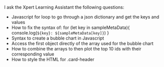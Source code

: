 I ask the Xpert Learning Assistant the following questions:
* Javascript for loop to go through a json dictionary and get the keys and values
* How to fix the syntax of: for (let key in sampleMetaData){ console.log(`${key}: ${sampleMetaData[key]}`) }
* Syntax to create a bubble chart in Javascript
* Access the first object directly of the array used for the bubble chart
* How to combine the arrays to then plot the top 10 ids with their corresponding value
* How to style the HTML for .card-header
